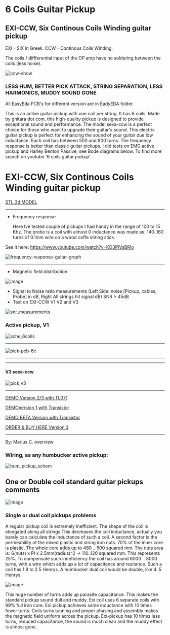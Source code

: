 # 6 Coils Guitar Pickup
## EXI-CCW, Six Continous Coils Winding guitar pickup

EXI -  SIX in Greek.
CCW -  Continous Coils Winding, 

The coils / diffferential input of the OP amp have no soldering between the coils (less noise). 


![ccw-show](https://github.com/user-attachments/assets/264fc695-38b5-48cc-875b-a993a79dcdc8)


### LESS HUM, BETTER PICK ATTACK, STRING SEPARATION, LESS HARMONICS, MUDDY SOUND GONE 


All EasyEda PCB's for different version are in EadyEDA folder.

This is an active guitar pickup with one coil per string. It has 6 coils.
Made by ghitara dot com, this high-quality pickup is designed to provide exceptional sound and performance. 
The model sexa-ccw is a perfect choice for those who want to upgrade their guitar's sound. This electric guitar pickup is perfect 
for enhancing the sound of your guitar due low inductance. Each coil has between 500 and 800 turns. The frequency response is better than 
classic guitar pickups. I did tests on EMG active pickup and Harley Benton Passive, see Bode diagrams below. 
To find more search on youtube '6 coils guitar pickup'


# EXI-CCW, Six Continous Coils Winding guitar pickup

 

[STL 3d MODEL](https://github.com/circinusX1/sexa-ccw/blob/main/3d/exi-emboss.stl)


 
---

  * Frequency response

    Here Ive tested couple of pickups I had handy in the range of 100 to 15 Khz. The probe is a coil with almost
    0 inductance was made as: 140..160 turns of 0.1mm wire on a wood coffe stiring stick.

See it here: https://www.youtube.com/watch?v=KD3PIVsBRIo


    


![frequency-response-guitar-graph](https://github.com/circinusX1/sexa-ccw/assets/69641625/6f998b94-56da-473a-8156-6cec2b3ec632)


---
  * Magnetic field distribution

![image](https://github.com/user-attachments/assets/b8a5d370-a5ae-42d9-b2ab-b33b3e6394ff)


   * Signal to Noise ratio measurements (Left Side: noise [Pickup, cables, Probe] in dB, Right All strings hit signal dB) SNR > 45dB
   * Test on EXI-CCW V1 V2 and V3

![snr_measurements](https://github.com/user-attachments/assets/9e77f4ac-187c-401d-b68d-649ec1bbebdc)

     



### Active pickup, V1

![sche_6coils](https://github.com/circinusX1/sexa-ccw/assets/69641625/2b5d4f61-82ba-425c-bbf4-3223ea398ee7)

---

![pick-pcb-6c](https://github.com/circinusX1/sexa-ccw/assets/69641625/6b53ffa5-7a11-4bb3-852e-07e3fcdf1ea7)

---


---


#### V3 sexa-ccw

![pick_v3](https://github.com/circinusX1/sexa-ccw/assets/69641625/90c53b04-8858-478b-84e9-50dcb3daaf10)


---


[DEMO Version 2/3 with TL071 ](https://www.youtube.com/watch?v=29cAE45jkJk)

[DEMOVersion 1 with Transistor](https://www.youtube.com/watch?v=PKX4ls18GiM)

[DEMO BETA Version with Transistor](https://www.youtube.com/watch?v=EW_jxvgFBk8)

[ORDER & BUY HERE Version 3](https://ghitara.com/?p=_sexa_ccw.php)

---

By: Marius C.
overview

### Wiring, as any humbucker active pickup:
![hum_pickup_schem](https://github.com/user-attachments/assets/ab6aecd4-c662-405d-a481-3dcc77360dc5)






## One or Double coil standard guitar pickups comments


![image](https://github.com/user-attachments/assets/ca5b63ca-f233-49d9-9ac0-92193ab9462f)



### Single or dual coil pickups problems
A regular pickup coil is extremely inefficient. The shape of the coil is elongated along all strings.This decreases the coil inductance, actually you barely can calculate the inductance of such a coil. A second factor is the permeability of the mixed plastic and string iron nuts. 70% of the inner core is plastic. The whole core adds up to 480 .. 500 squared mm. The nuts area is: 6(nuts) x PI x 2.5mm(radius)^2 → 110..120 squared mm. This represents 25%. To compensate such inneficiency the coil has around 6000 .. 8000 turns, with a wire which adds up a lot of capacitance and resitance. Such a coil has 1.8 to 2.5 Henrys. A humbucker dual coil would be double, like 4..5 Henrys. 


![image](https://github.com/user-attachments/assets/ceea8f12-f662-4d90-ba2e-e98fb5aa3d4b)

This huge number of turns adds up parasite capacitance. This makes the standard pickup sound dull and muddy. Exi coil uses 6 separate coils with 99% full iron core. Exi pickup achieves same inductance with 10 times fewer turns. Coils turns tunning and proper phasing and assembly makes the magnetic field uniform across the pickup. Exi-pickup has 10 times less turns, reduced capacitance, the sound is much clean and the muddy effect is almost gone. 




